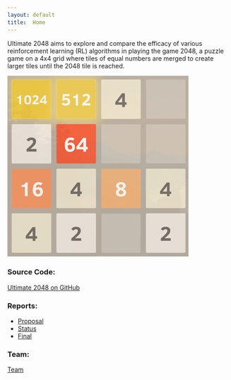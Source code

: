 ```yaml
---
layout: default
title:  Home
---
```


Ultimate 2048 aims to explore and compare the efficacy of various reinforcement learning (RL) algorithms in playing the game 2048, a puzzle game on a 4x4 grid where tiles of equal numbers are merged to create larger tiles until the 2048 tile is reached.

![2048 gameplay gif](./images/2048gameplay.gif)

<h3>
Source Code:
</h3>

[Ultimate 2048 on GitHub](https://github.com/AnthonyCusi/ultimate-2048)

<h3>
Reports:
</h3>

- [Proposal](proposal.html)
- [Status](status.html)
- [Final](final.html)

<h3>
Team:
</h3>

[Team](team.html)